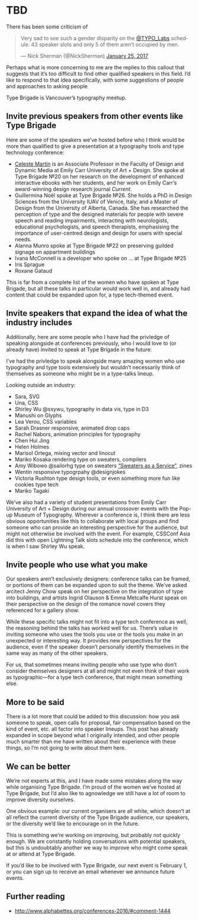# TBD

There has been some criticism of

<blockquote class="twitter-tweet" data-lang="en"><p lang="en" dir="ltr">Very sad to see such a gender disparity on the <a href="https://twitter.com/TYPO_Labs">@TYPO_Labs</a> schedule. 43 speaker slots and only 5 of them aren’t occupied by men.</p>&mdash; Nick Sherman (@NickSherman) <a href="https://twitter.com/NickSherman/status/824307269160599555">January 25, 2017</a></blockquote>
<script async src="//platform.twitter.com/widgets.js" charset="utf-8"></script>

Perhaps what is more concerning to me are the replies to this callout that suggests that it’s too difficult to find other qualified speakers in this field. I’d like to respond to that idea specifically, with some suggestions of people and approaches to asking people

Type Brigade is Vancouver’s typography meetup.

## Invite previous speakers from other events like Type Brigade

Here are some of the speakers we’ve hosted before who I think would be more than qualified to give a presentation at a typography tools and type technology conference:

- [Celeste Martin](http://www.celestemartin.ca/) is an Associate Professor in the Faculty of Design and Dynamic Media at Emily Carr University of Art + Design. She spoke at Type Brigade №20 on her research on the development of enhanced interactive ebooks with her students, and her work on Emily Carr’s award-winning design research journal <cite>Current</cite>.
- Guillermina Noël spoke at Type Brigade №26. She holds a PhD in Design Sciences from the University IUAV of Venice, Italy, and a Master of Design from the University of Alberta, Canada. She has researched the perception of type and the designed materials for people with severe speech and reading impairments, interacting with neurologists, educational psychologists, and speech therapists, emphasising the importance of user-centred design and design for users with special needs.
- Alanna Munro spoke at Type Brigade №22 on preserving guilded signage on appartment buildings
- Ivana McConnell is a developer who spoke on … at Type Brigade №25
- Iris Sprague
- Roxane Gataud

This is far from a complete list of the women who have spoken at Type Brigade, but all these talks in particular would work well in, and already had content that could be expanded upon for, a type tech-themed event.

## Invite speakers that expand the idea of what the industry includes

Additionally, here are some people who I have had the privledge of speaking alongside at conferences previously, who I would love to (or already have) invited to speak at Type Brigade in the future:

I’ve had the privledge to speak alongside many amazing women who use typography and type tools extensively but wouldn’t necessarily think of themselves as someone who might be in a type-talks lineup.

Looking outside an industry:

- Sara, SVG
- Una, CSS
- Shirley Wu @sxywu, typography in data vis, type in D3
- Manushi on Glyphs
- Lea Verou, CSS variables
- Sarah Drasner responsive, animated drop caps
- Rachel Nabors, animation principles for typography
- Chen Hui Jing
- Helen Holmes
- Marisol Ortega, mixing vector and linocut
- Mariko Kosaka rendering type on sweaters, compilers
- Amy Wibowo @sailorhg type on sweaters [“Sweaters as a Service”](https://www.youtube.com/watch?v=8xoowbbzxTA), zines
- Wentin responsive typogrpahy @designjokes
- Victoria Rushton type design tools, or even something more fun like cookies type tech
- Mariko Tagaki

We’ve also had a variety of student presentations from Emily Carr University of Art + Design during our annual crossover events with the Pop-up Museum of Typography. Wherever a conference is, I think there are less obvious opportunities like this to collaborate with local groups and find someone who can provide an interesting perspective for the audience, but might not otherwise be involved with the event. For example, CSSConf Asia did this with open Lightning Talk slots schedule into the conference, which is when I saw Shirley Wu speak.

## Invite people who use what you make

Our speakers aren’t exclusively designers: conference talks can be framed, or portions of them can be expanded upon to suit the theme. We’ve asked arcitect Jenny Chow speak on her perspective on the integration of type into buildings, and artists Ingrid Olauson & Emma Metcalfe Hurst speak on their perspective on the design of the romance novel covers they referenced for a gallery show.

While these specific talks might not fit into a type tech conference as well, the reasoning behind the talks has worked well for us. There’s value in inviting someone who uses the tools you use or the tools you make in an unexpected or interesting way. It provides new perspectives for the audience, even if the speaker doesn’t personally identify themselves in the same way as many of the other speakers.

For us, that sometimes means inviting people who use type who don’t consider themselves designers at all and might not even think of their work as typographic—for a type tech conference, that might mean something else.

## More to be said

There is a lot more that could be added to this discussion: how you ask someone to speak, open calls for proposal, fair compensation based on the kind of event, etc. all factor into speaker lineups. This post has already expanded in scope beyond what I originally intended, and other people much smarter than me have written about their experience with these things, so I’m not going to write about them here.

## We can be better

We’re not experts at this, and I have made some mistakes along the way while organising Type Brigade. I’m proud of the women we’ve hosted at Type Brigade, but I’d also like to agnowledge we still have a lot of room to improve diversity ourselves.

One obvious example: our current organisers are all white, which doesn’t at all reflect the current diversity of the Type Brigade audience, our speakers, or the diversity we’d like to encourage on in the future.

This is something we’re working on improving, but probably not quickly enough. We are constantly holding conversations with potential speakers, but this is undoubtably another we way to improve who might come speak at or attend at Type Brigade.

If you’d like to be involved with Type Brigade, our next event is February 1, or you can sign up to receive an email whenever we announce future events.

## Further reading

- http://www.alphabettes.org/conferences-2016/#comment-1444
